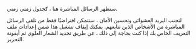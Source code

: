 ستظهر الرسائل المباشرة هنا ، كجدول زمني زمني.

لتجنب البريد العشوائي وتحسين الأمان ، ستتمكن افتراضيًا فقط من تلقي الرسائل المباشرة من الأشخاص الذين تتابعهم. يمكنك إيقاف تشغيل هذا ضمن إعدادات ملف التعريف الخاص بك إذا كنت بحاجة إلى ذلك ، عن طريق تحديد الشعار العلوي ثم أيقونة التحرير.
